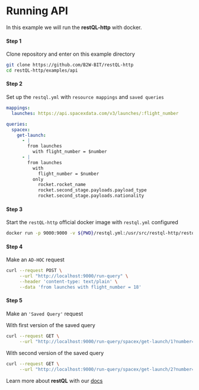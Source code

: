 # Running API
In this example we will run the **restQL-http** with docker.

#### Step 1
Clone repository and enter on this example directory

```sh
git clone https://github.com/B2W-BIT/restQL-http
cd restQL-http/examples/api
```

#### Step 2
Set up the `restql.yml` with `resource mappings` and `saved queries`

```yml
mappings:
  launches: https://api.spacexdata.com/v3/launches/:flight_number

queries:
  spacex:
    get-launch:
      - |
        from launches
          with flight_number = $number
      - |
        from launches
          with
            flight_number = $number
          only
            rocket.rocket_name
            rocket.second_stage.payloads.payload_type
            rocket.second_stage.payloads.nationality
```

#### Step 3
Start the `restQL-http` official docker image with `restql.yml` configured
```sh
docker run -p 9000:9000 -v ${PWD}/restql.yml:/usr/src/restql-http/restql.yml b2wdigital/restql-http:latest
```

#### Step 4
Make an `AD-HOC` request
```sh
curl --request POST \
     --url "http://localhost:9000/run-query" \
     --header 'content-type: text/plain' \
     --data 'from launches with flight_number = 18'
```
#### Step 5
Make an `'Saved Query'` request

With first version of the saved query
```sh
curl --request GET \
     --url "http://localhost:9000/run-query/spacex/get-launch/1?number=18"
```

With second version of the saved query
```sh
curl --request GET \
     --url "http://localhost:9000/run-query/spacex/get-launch/2?number=18"
```

Learn more about **restQL** with our [docs](http://docs.restql.b2w.io/#/restql/queryLang)